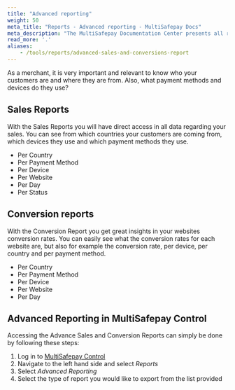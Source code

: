 ```yaml
---
title: "Advanced reporting"
weight: 50
meta_title: "Reports - Advanced reporting - MultiSafepay Docs"
meta_description: "The MultiSafepay Documentation Center presents all relevant information about our Plugins and API. You can also find support pages for payment methods, tools and general questions as well as the contact details of our Support and Integration Teams."
read_more: '.'
aliases:
    - /tools/reports/advanced-sales-and-conversions-report
---
```


As a merchant, it is very important and relevant to know who your customers are and where they are from. Also, what payment methods and devices do they use?

## Sales Reports

With the Sales Reports you will have direct access in all data regarding your sales. You can see from which countries your customers are coming from, which devices they use and which payment methods they use.

* Per Country
* Per Payment Method
* Per Device
* Per Website
* Per Day
* Per Status

## Conversion reports

With the Conversion Report you get great insights in your websites conversion rates. You can easily see what the conversion rates for each website are, but also for example the conversion rate, per device, per country and per payment method.

* Per Country
* Per Payment Method
* Per Device
* Per Website
* Per Day

## Advanced Reporting in MultiSafepay Control

Accessing the Advance Sales and Conversion Reports can simply be done by following these steps:

1. Log in to [MultiSafepay Control](https://merchant.multisafepay.com)
2. Navigate to the left hand side and select _Reports_
3. Select _Advanced Reporting_
4. Select the type of report you would like to export from the list provided